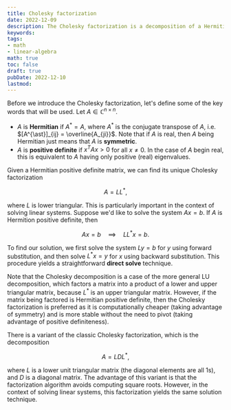 ```yaml
---
title: Cholesky factorization
date: 2022-12-09
description: The Cholesky factorization is a decomposition of a Hermitian, or symmetric, positive definite matrix into the product of a lower triangular matrix and its conjugate transpose.
keywords:
tags:
- math
- linear-algebra
math: true
toc: false
draft: true
pubDate: 2022-12-10
lastmod:
---
```


Before we introduce the Cholesky factorization, let's define some of the key words that will be used. Let $A \in \mathbb{C}^{n \times n}$.

- $A$ is **Hermitian** if $A^{\ast} = A$, where $A^{\ast}$ is the conjugate transpose of $A$, i.e. $[A^{\ast}]_{ij} = \overline{A_{ji}}$. Note that if $A$ is real, then $A$ being Hermitian just means that $A$ is **symmetric**.
- $A$ is **positive definite** if $x^T A x > 0$ for all $x \neq 0$. In the case of $A$ begin real, this is equivalent to $A$ having only positive (real) eigenvalues.

Given a Hermitian positive definite matrix, we can find its unique Cholesky factorization

$$
A = LL^{\ast},
$$

where $L$ is lower triangular. This is particularly important in the context of solving linear
systems. Suppose we'd like to solve the system $Ax=b$. If $A$ is Hermition positive definite, then

$$ 
Ax = b \quad \implies \quad LL^{\ast}x = b. 
$$

To find our solution, we first solve the system $Ly = b$ for $y$ using forward substitution, and
then solve $L^{\ast}x = y$ for $x$ using backward substitution. This procedure yields a
straightforward **direct solve** technique.

Note that the Cholesky decomposition is a case of the more general LU decomposition, which factors a matrix into a product of a lower and upper triangular matrix, because $L^{\ast}$ is an upper triangular matrix. However, if the matrix being factored is Hermitian positive definite, then the Cholesky factorization is preferred as it is computationally cheaper (taking advantage of symmetry) and is more stable without the need to pivot (taking advantage of positive definiteness).

There is a variant of the classic Cholesky factorization, which is the decomposition

$$
A = LDL^{\ast},
$$

where $L$ is a lower unit triangular matrix (the diagonal elements are all 1s), and $D$ is a
diagonal matrix. The advantage of this variant is that the factorization algorithm avoids computing
square roots. However, in the context of solving linear systems, this factorization yields the same
solution technique.
